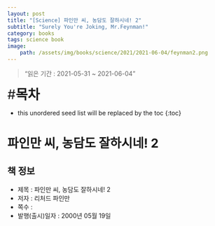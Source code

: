 ```yaml
---
layout: post
title: "[Science] 파인만 씨, 농담도 잘하시네! 2"
subtitle: "Surely You're Joking, Mr.Feynman!"
category: books
tags: science book
image:
    path: /assets/img/books/science/2021/2021-06-04/feynman2.png
---
```


> “읽은 기간 : 2021-05-31 ~ 2021-06-04”

<span style="font-size:30px;">\#**목차**</span>
* this unordered seed list will be replaced by the toc
{:toc}

# 파인만 씨, 농담도 잘하시네! 2

## 책 정보
- 제목 : 파인만 씨, 농담도 잘하시네! 2
- 저자 : 리처드 파인만
- 쪽수 :
- 발행(출시)일자 : 2000년 05월 19일